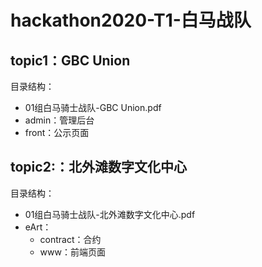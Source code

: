 # hackathon2020-T1-白马战队

## topic1：GBC Union

目录结构：

- 01组白马骑士战队-GBC Union.pdf
- admin：管理后台
- front：公示页面

## topic2:：北外滩数字文化中心

目录结构：

- 01组白马骑士战队-北外滩数字文化中心.pdf
- eArt：
  - contract：合约
  - www：前端页面
